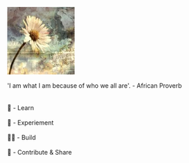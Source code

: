 ![happiness Of shareing](./happiness.jpg)

'I am what I am because of who we all are'. - African Proverb <br>
<br/>
<br/>
🎨 - Learn <br/> <br/>
🧪 - Experiement <br/> <br/>
🧑‍💻 - Build <br/><br/>
🌱 - Contribute & Share 
